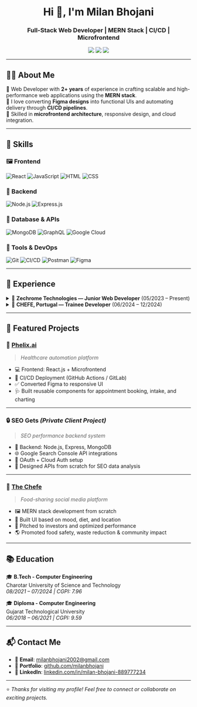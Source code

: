 <h1 align="center">Hi 👋, I'm Milan Bhojani</h1>
<h3 align="center">Full-Stack Web Developer | MERN Stack | CI/CD | Microfrontend</h3>

<p align="center">
  <a href="mailto:milanbhojani2002@gmail.com"><img src="https://img.shields.io/badge/Email-D14836?style=for-the-badge&logo=gmail&logoColor=white"/></a>
  <a href="https://linkedin.com/in/milan-bhojani-889777234" target="_blank"><img src="https://img.shields.io/badge/LinkedIn-0077B5?style=for-the-badge&logo=linkedin&logoColor=white"/></a>
  <a href="https://github.com/milanbhojani" target="_blank"><img src="https://img.shields.io/badge/GitHub-181717?style=for-the-badge&logo=github&logoColor=white"/></a>
</p>

---

## 🧑‍💻 About Me

🎯 Web Developer with **2+ years** of experience in crafting scalable and high-performance web applications using the **MERN stack**.  
🚀 I love converting **Figma designs** into functional UIs and automating delivery through **CI/CD pipelines**.  
🎯 Skilled in **microfrontend architecture**, responsive design, and cloud integration.

---

## 🧠 Skills

### 🖼️ Frontend
![React](https://img.shields.io/badge/React-20232A?style=for-the-badge&logo=react&logoColor=61DAFB)
![JavaScript](https://img.shields.io/badge/JavaScript-F7DF1E?style=for-the-badge&logo=javascript&logoColor=black)
![HTML](https://img.shields.io/badge/HTML5-E34F26?style=for-the-badge&logo=html5&logoColor=white)
![CSS](https://img.shields.io/badge/CSS3-1572B6?style=for-the-badge&logo=css3&logoColor=white)

### 🔧 Backend
![Node.js](https://img.shields.io/badge/Node.js-339933?style=for-the-badge&logo=nodedotjs&logoColor=white)
![Express.js](https://img.shields.io/badge/Express.js-404D59?style=for-the-badge)

### 💾 Database & APIs
![MongoDB](https://img.shields.io/badge/MongoDB-4EA94B?style=for-the-badge&logo=mongodb&logoColor=white)
![GraphQL](https://img.shields.io/badge/GraphQL-E10098?style=for-the-badge&logo=graphql&logoColor=white)
![Google Cloud](https://img.shields.io/badge/Google_Cloud-4285F4?style=for-the-badge&logo=googlecloud&logoColor=white)

### 🧪 Tools & DevOps
![Git](https://img.shields.io/badge/Git-F05032?style=for-the-badge&logo=git&logoColor=white)
![CI/CD](https://img.shields.io/badge/CI/CD-A020F0?style=for-the-badge)
![Postman](https://img.shields.io/badge/Postman-FF6C37?style=for-the-badge&logo=postman&logoColor=white)
![Figma](https://img.shields.io/badge/Figma-1E1E1E?style=for-the-badge&logo=figma&logoColor=F24E1E)

---

## 💼 Experience

<details>
<summary>🔹 <strong>Zechrome Technologies — Junior Web Developer</strong> (05/2023 – Present)</summary>

- 🔧 Converted Figma designs into fully responsive UIs using React.js  
- 📱 Ensured cross-device compatibility and optimized performance  
- 🚀 CI/CD integration via GitHub Actions and GitLab  
- 🧩 Worked on **microfrontend-based architecture**

</details>

<details>
<summary>🔹 <strong>CHEFE, Portugal — Trainee Developer</strong> (06/2024 – 12/2024)</summary>

- 🛠️ Built UI modules for an innovative food-sharing platform  
- 💡 Represented project at **Web Summit, Djassi Africa, Startup Portugal**  
- ⚙️ Deployed using automated pipelines and managed release versions  
</details>

---

## 🚀 Featured Projects

### 🔗 [Phelix.ai](https://www.phelix.ai/)
> *Healthcare automation platform*

- 💻 Frontend: React.js + Microfrontend
- 🔁 CI/CD Deployment (GitHub Actions / GitLab)
- ✅ Converted Figma to responsive UI
- 🩺 Built reusable components for appointment booking, intake, and charting

---

### 🔒 SEO Gets *(Private Client Project)*
> *SEO performance backend system*

- 🔧 Backend: Node.js, Express, MongoDB
- 🌐 Google Search Console API integrations
- 🔐 OAuth + Cloud Auth setup
- 🧪 Designed APIs from scratch for SEO data analysis

---

### 🍱 [The Chefe](https://thechefe.com/)
> *Food-sharing social media platform*

- 🖼️ MERN stack development from scratch  
- 🎯 Built UI based on mood, diet, and location  
- 📢 Pitched to investors and optimized performance  
- 🌎 Promoted food safety, waste reduction & community impact  

---

## 📚 Education

🎓 **B.Tech - Computer Engineering**  
Charotar University of Science and Technology  
*08/2021 – 07/2024 | CGPI: 7.96*

🎓 **Diploma - Computer Engineering**  
Gujarat Technological University  
*06/2018 – 06/2021 | CGPI: 9.59*

---

## 📬 Contact Me

- 📧 **Email**: [milanbhojani2002@gmail.com](mailto:milanbhojani2002@gmail.com)  
- 🔗 **Portfolio**: [github.com/milanbhojani](https://github.com/milanbhojani)  
- 💼 **LinkedIn**: [linkedin.com/in/milan-bhojani-889777234](https://linkedin.com/in/milan-bhojani-889777234)

---

⭐ *Thanks for visiting my profile! Feel free to connect or collaborate on exciting projects.*  
